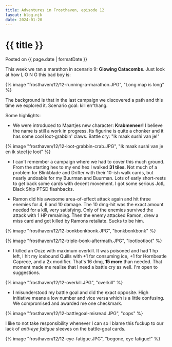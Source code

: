 ```yaml
---
title: Adventures in Frosthaven, episode 12
layout: blog.njk
date: 2024-01-20
---
```


<div class="post-header">
    <h1 class="post-title">{{ title }}</h1>
    <p class="post-metadata">Posted on {{ page.date | formatDate }}</p>
</div>

This week we ran a marathon in scenario 9: **Glowing Catacombs**. Just look at how L O N G this bad boy is:

{% image "frosthaven/12/12-running-a-marathon.JPG", "Long map is long" %}

The background is that in the last campaign we discovered a path and this time we explored it. Scenario goal: kill err'thang.

Some highlights:

- We were introduced to Maartjes new character: **Krabmeneer!** I believe the name is still a work in progress. Its figurine is quite a chonker and it has some cool loot-grabbin' claws. Battle cry: "Ik maak sushi van je!"

{% image "frosthaven/12/12-loot-grabbin-crab.JPG", "Ik maak sushi van je en ik steel je loot" %}

- I can't remember a campaign where we had to cover this much ground. From the starting hex to my end hex I walked **31 tiles**. Not much of a problem for Blinkblade and Drifter with their 10-ish walk cards, but nearly undoable for my Buurman and Buurman. Lots of early short-rests to get back some cards with decent movement. I got some serious JotL Black Ship PTSD flashbacks. 

- Ramon did his awesome area-of-effect attack again and hit three enemies for 4, 6 and 10 damage. The 10 dmg-hit was the exact amount needed for a kill, very satisfying. Only of the enemies survived the attack with 1 HP remaining. Then the enemy attacked Ramon, drew a miss card and got killed by Ramons retaliate. Sucks to be him.

{% image "frosthaven/12/12-bonkbonkbonk.JPG", "bonkbonkbonk" %}

{% image "frosthaven/12/12-triple-bonk-aftermath.JPG", "lootlootloot" %}

- I killed an Ooze with maximum overkill. It was poisoned and had 1 hp left, I hit my icebound Quills with +1 for consuming ice, +1 for Hornbeatle Caprece, and a 2x modifier. That's 16 dmg, **15 more** than needed. That moment made me realise that I need a battle cry as well. I'm open to suggestions.

{% image "frosthaven/12/12-overkill.JPG", "overkill" %}

- I misunderstood my battle goal and did the exact opposite. High initiative means a low number and vice versa which is a little confusing. We compromised and awarded me one checkmark.

{% image "frosthaven/12/12-battlegoal-misread.JPG", "oops" %}

I like to not take responsibility whenever I can so I blame this fuckup to our lack of *anti-eye fatigue* sleeves on the battle-goal cards.

{% image "frosthaven/12/12-eye-fatigue.JPG", "begone, eye fatigue!" %}
